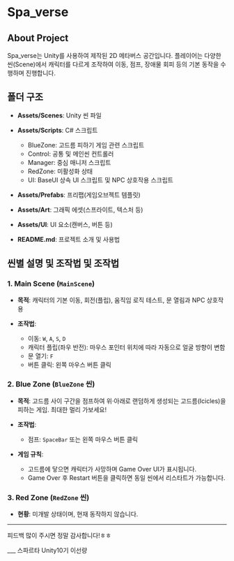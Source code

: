 # Spa\_verse

## About Project

Spa\_verse는 Unity를 사용하여 제작된 2D 메타버스 공간입니다. 플레이어는 다양한 씬(Scene)에서 캐릭터를 다르게 조작하여 이동, 점프, 장애물 회피 등의 기본 동작을 수행하며 진행합니다.

## 폴더 구조

* **Assets/Scenes**: Unity 씬 파일
* **Assets/Scripts**: C# 스크립트

  * BlueZone: 고드름 피하기 게임 관련 스크립트
  * Control: 공통 및 메인씬 컨트롤러
  * Manager: 중심 매니저 스크립트
  * RedZone: 미활성화 상태
  * UI: BaseUI 상속 UI 스크립트 및 NPC 상호작용 스크립트
* **Assets/Prefabs**: 프리팹(게임오브젝트 템플릿)
* **Assets/Art**: 그래픽 에셋(스프라이트, 텍스처 등)
* **Assets/UI**: UI 요소(캔버스, 버튼 등)
* **README.md**: 프로젝트 소개 및 사용법

## 씬별 설명 및 조작법 및 조작법

### 1. Main Scene (`MainScene`)

* **목적**: 캐릭터의 기본 이동, 회전(플립), 움직임 로직 테스트, 문 열림과 NPC 상호작용
* **조작법**:

  * 이동: `W`, `A`, `S`, `D`
  * 캐릭터 플립(좌우 반전): 마우스 포인터 위치에 따라 자동으로 얼굴 방향이 변함
  * 문 열기: `F`
  * 버튼 클릭: 왼쪽 마우스 버튼 클릭

### 2. Blue Zone (`BlueZone` 씬)

* **목적**: 고드름 사이 구간을 점프하여 위·아래로 랜덤하게 생성되는 고드름(Icicles)을 피하는 게임. 최대한 멀리 가보세요!
* **조작법**:

  * 점프: `SpaceBar` 또는 왼쪽 마우스 버튼 클릭
* **게임 규칙**:

  * 고드름에 닿으면 캐릭터가 사망하며 Game Over UI가 표시됩니다.
  * Game Over 후 Restart 버튼을 클릭하면 동일 씬에서 리스타트가 가능합니다.

### 3. Red Zone (`RedZone` 씬)

* **현황**: 미개발 상태이며, 현재 동작하지 않습니다.

---

피드백 많이 주시면 정말 감사합니다!ㅎㅎ


___ 스파르타 Unity10기 이선량
